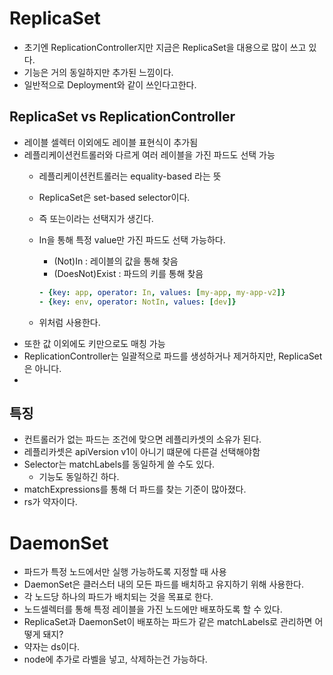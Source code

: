 # ReplicaSet

- 초기엔 ReplicationController지만 지금은 ReplicaSet을 대용으로 많이 쓰고 있다.
- 기능은 거의 동일하지만 추가된 느낌이다.
- 일반적으로 Deployment와 같이 쓰인다고한다.

## ReplicaSet vs ReplicationController

- 레이블 셀렉터 이외에도 레이블 표현식이 추가됨
- 레플리케이션컨트롤러와 다르게 여러 레이블을 가진 파드도 선택 가능
    - 레플리케이션컨트롤러는 equality-based 라는 뜻
    - ReplicaSet은 set-based selector이다.
    - 즉 또는이라는 선택지가 생긴다.
    - In을 통해 특정 value만 가진 파드도 선택 가능하다.
        - (Not)In : 레이블의 값을 통해 찾음
        - (DoesNot)Exist : 파드의 키를 통해 찾음
        
        ```yaml
        - {key: app, operator: In, values: [my-app, my-app-v2]}
        - {key: env, operator: NotIn, values: [dev]}
        ```
        
    - 위처럼 사용한다.
- 또한 값 이외에도 키만으로도 매칭 가능
- ReplicationController는 일괄적으로 파드를 생성하거나 제거하지만, ReplicaSet은 아니다.
- 

## 특징

- 컨트롤러가 없는 파드는 조건에 맞으면 레플리카셋의 소유가 된다.
- 레플리카셋은 apiVersion v1이 아니기 떄문에 다른걸 선택해야함
- Selector는 matchLabels를 동일하게 쓸 수도 있다.
    - 기능도 동일하긴 하다.
- matchExpressions를 통해 더 파드를 찾는 기준이 많아졌다.
- rs가 약자이다.

# DaemonSet

- 파드가 특정 노드에서만 실행 가능하도록 지정할 때 사용
- DaemonSet은 클러스터 내의 모든 파드를 배치하고 유지하기 위해 사용한다.
- 각 노드당 하나의 파드가 배치되는 것을 목표로 한다.
- 노드셀렉터를 통해 특정 레이블을 가진 노드에만 배포하도록 할 수 있다.
- ReplicaSet과 DaemonSet이 배포하는 파드가 같은 matchLabels로 관리하면 어떻게 돼지?
- 약자는 ds이다.
- node에 추가로 라벨을 넣고, 삭제하는건 가능하다.
